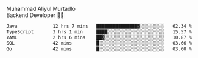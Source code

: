Muhammad Aliyul Murtadlo
<br>
Backend Developer 👨‍💻
<br>
<!--START_SECTION:waka-->

```txt
Java             12 hrs 7 mins   ███████████████▓░░░░░░░░░   62.34 %
TypeScript       3 hrs 1 min     ████░░░░░░░░░░░░░░░░░░░░░   15.57 %
YAML             2 hrs 6 mins    ██▓░░░░░░░░░░░░░░░░░░░░░░   10.87 %
SQL              42 mins         █░░░░░░░░░░░░░░░░░░░░░░░░   03.66 %
Go               42 mins         █░░░░░░░░░░░░░░░░░░░░░░░░   03.60 %
```

<!--END_SECTION:waka-->
